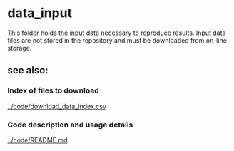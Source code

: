 data_input
==========

This folder holds the input data necessary to reproduce results. Input data files are not stored in the repository and must be downloaded from on-line storage. 

see also:
---------

### Index of files to download
[../code/download_data_index.csv](../code/download_data_index.csv)

### Code description and usage details
[../code/README.md](../code/README.md)


